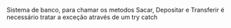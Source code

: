 Sistema de banco, para chamar os metodos Sacar, Depositar e Transferir é necessário tratar a exceção através de um try catch